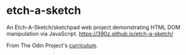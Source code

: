 # etch-a-sketch

An Etch-A-Sketch/sketchpad web project demonstrating HTML DOM manipulation via JavaScript.
https://390z.github.io/etch-a-sketch/

From The Odin Project's [curriculum](https://www.theodinproject.com/courses/web-development-101/lessons/etch-a-sketch-project).
